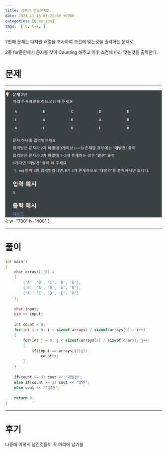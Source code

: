 ```yaml
---
title: 기본기 연습문제2.
date: 2024-11-16 03:21:00 +0900
categories: [Question]  
tags:  [ C, C++, ]
---
```


2번째 문제는 다차원 배열을 조사하여 조건에 맞는것을 출력하는 문제로

2중 for문안에서 문자를 찾아 Counting 해주고 이후 조건에 따라 맞는것을 출력한다.

# 문제   
---------------------------------------

![Desktop View](/assets/img/Question2.png){: w="700" h="400" }

---------------------------------------

# 풀이

```c++
int main()
{
    char arrays[][5] =
    {
        {'A', 'B', 'C', 'D', 'E'},
        {'E', 'A', 'B', 'A', 'B'},
        {'A', 'C', 'D', 'E', 'R'}
    };

    char input;
    cin >> input;

    int count = 0;
    for(int i = 0; i < sizeof(arrays) / sizeof(arrays[0]); i++)
    {
        for(int j = 0; j < sizeof(arrays[0] / sizeof(char)); j++)
        {
            if(input == arrays[i][j])
                count++;
        }
    }

    if(count >= 3) cout << "대발견";
    else if(count >= 1) cout << "발견";
    else cout << "미발견";

    return 0;
}

```
---------------------------------------

# 후기

나중에 이렇게 남긴것들이 꼭 머리에 남기를

